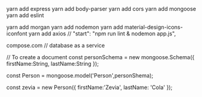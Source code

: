 yarn add express
yarn add body-parser
yarn add cors
yarn add mongoose
yarn add eslint

<!-- node ./node*modules/eslint/bin/eslint.js --init // configure eslint -->

yarn add morgan
yarn add nodemon
yarn add material-design-icons-iconfont
yarn add axios
// "start": "npm run lint & nodemon app.js",

<!-- // *node_modules/* to ignore node modules -->

compose.com // database as a service

// To create a document
const personSchema = new mongoose.Schema({
firstName:String,
lastName:String
});

const Person = mongoose.model('Person',personShema);

const zevia = new Person({
firstName:'Zevia',
lastName: 'Cola'
});
